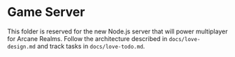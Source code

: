 # Game Server

This folder is reserved for the new Node.js server that will power multiplayer for Arcane Realms.
Follow the architecture described in `docs/love-design.md` and track tasks in `docs/love-todo.md`.
